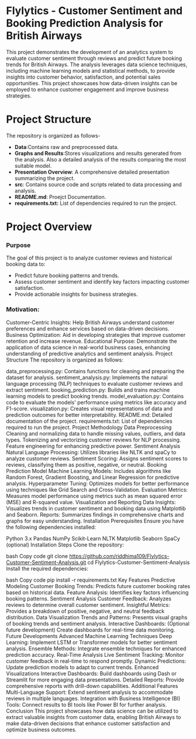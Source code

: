 # Flylytics - Customer Sentiment and Booking Prediction Analysis for British Airways
This project demonstrates the development of an analytics system to evaluate customer sentiment through reviews and predict future booking trends for British Airways. The analysis leverages data science techniques, including machine learning models and statistical methods, to provide insights into customer behavior, satisfaction, and potential sales opportunities. This project showcases how data-driven insights can be employed to enhance customer engagement and improve business strategies.

# Project Structure
The repository is organized as follows-

- **Data**:Contains raw and preprocessed data.
- **Graphs and Results**:Stores visualizations and results generated from the analysis. Also a detailed analysis of the results comparing the most suitable model.
- **Presentation Overview**: A comprehensive detailed presentation summarizing the project.
- **src**: Contains source code and scripts related to data processing and analysis.
- **README.md**: Proejct Documentation.
- **requirements.txt:** List of dependencies required to run the project.

# Project Overview
### Purpose
The goal of this project is to analyze customer reviews and historical booking data to:
- Predict future booking patterns and trends.
- Assess customer sentiment and identify key factors impacting customer satisfaction.
- Provide actionable insights for business strategies.

### Motivation:

Customer-Centric Insights: Help British Airways understand customer preferences and enhance services based on data-driven decisions.
Business Optimization: Aid in developing strategies that improve customer retention and increase revenue.
Educational Purpose: Demonstrate the application of data science in real-world business cases, enhancing understanding of predictive analytics and sentiment analysis.
Project Structure
The repository is organized as follows:

data_preprocessing.py: Contains functions for cleaning and preparing the dataset for analysis.
sentiment_analysis.py: Implements the natural language processing (NLP) techniques to evaluate customer reviews and extract sentiment.
booking_prediction.py: Builds and trains machine learning models to predict booking trends.
model_evaluation.py: Contains code to evaluate the models' performance using metrics like accuracy and F1-score.
visualization.py: Creates visual representations of data and prediction outcomes for better interpretability.
README.md: Detailed documentation of the project.
requirements.txt: List of dependencies required to run the project.
Project Methodology
Data Preprocessing
Cleaning and normalizing data to handle missing values, outliers, and data types.
Tokenizing and vectorizing customer reviews for NLP processing.
Feature engineering for enhancing predictive power.
Sentiment Analysis
Natural Language Processing: Utilizes libraries like NLTK and spaCy to analyze customer reviews.
Sentiment Scoring: Assigns sentiment scores to reviews, classifying them as positive, negative, or neutral.
Booking Prediction Model
Machine Learning Models: Includes algorithms like Random Forest, Gradient Boosting, and Linear Regression for predictive analysis.
Hyperparameter Tuning: Optimizes models for better performance using techniques like Grid Search and Cross-Validation.
Evaluation Metrics: Measures model performance using metrics such as mean squared error (MSE) and R-squared value.
Visualization and Reporting
Data Insights: Visualizes trends in customer sentiment and booking data using Matplotlib and Seaborn.
Reports: Summarizes findings in comprehensive charts and graphs for easy understanding.
Installation
Prerequisites
Ensure you have the following dependencies installed:

Python 3.x
Pandas
NumPy
Scikit-Learn
NLTK
Matplotlib
Seaborn
SpaCy (optional)
Installation Steps
Clone the repository:

bash
Copy code
git clone https://github.com/riddhima109/Flylytics-Customer-Sentiment-Analysis.git
cd Flylytics-Customer-Sentiment-Analysis
Install the required dependencies:

bash
Copy code
pip install -r requirements.txt
Key Features
Predictive Modeling
Customer Booking Trends: Predicts future customer booking rates based on historical data.
Feature Analysis: Identifies key factors influencing booking patterns.
Sentiment Analysis
Customer Feedback: Analyzes reviews to determine overall customer sentiment.
Insightful Metrics: Provides a breakdown of positive, negative, and neutral feedback distribution.
Data Visualization
Trends and Patterns: Presents visual graphs of booking trends and sentiment analysis.
Interactive Dashboards: (Optional future development) Create dashboards for real-time data monitoring.
Future Developments
Advanced Machine Learning Techniques
Deep Learning: Implement LSTM or Transformer models for better sentiment analysis.
Ensemble Methods: Integrate ensemble techniques for enhanced prediction accuracy.
Real-Time Analysis
Live Sentiment Tracking: Monitor customer feedback in real-time to respond promptly.
Dynamic Predictions: Update prediction models to adapt to current trends.
Enhanced Visualizations
Interactive Dashboards: Build dashboards using Dash or Streamlit for more engaging data presentations.
Detailed Reports: Provide comprehensive reports with drill-down capabilities.
Additional Features
Multi-Language Support: Extend sentiment analysis to accommodate reviews in multiple languages.
Integration with Business Intelligence (BI) Tools: Connect results to BI tools like Power BI for further analysis.
Conclusion
This project showcases how data science can be utilized to extract valuable insights from customer data, enabling British Airways to make data-driven decisions that enhance customer satisfaction and optimize business outcomes.
